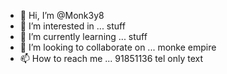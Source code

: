 - 👋 Hi, I’m @Monk3y8
- 👀 I’m interested in ... stuff
- 🌱 I’m currently learning ... stuff
- 💞️ I’m looking to collaborate on ... monke empire
- 📫 How to reach me ... 91851136 tel only text

<!---
Monk3y8/Monk3y8 is a ✨ special ✨ repository because its `README.md` (this file) appears on your GitHub profile.
You can click the Preview link to take a look at your changes.
--->

